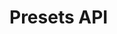 # Presets API

<!-- 
This page should provide:
1. Comprehensive API reference for preset system
2. Configuration options and interfaces
3. Component mapping specifications
4. Customization API
5. TypeScript interfaces and types
-->